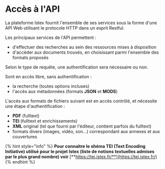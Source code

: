 # Accès à l'API

La plateforme Istex fournit l'ensemble de ses services sous la forme d'une API Web utilisant le protocole HTTP dans un esprit Restful.

Les principaux services de l'API permettent :

* d'effectuer des recherches au sein des ressources mises à disposition
* d'accéder aux documents trouvés, en choisissant parmi l'ensemble des formats proposés

Selon le type de requête, une authentification sera nécessaire ou non.

Sont en accès libre, sans authentification :

* la recherche (toutes options incluses)
* l'accès aux métadonnées (formats **JSON** et **MODS**)

L'accès aux formats de fichiers suivant est en accès contrôlé, et nécessite une étape d'authentification :

* **PDF** (fulltext)
* **TEI** (fulltext et enrichissements)
* **XML** original (tel que fourni par l'éditeur, contient parfois du fulltext)
* formats divers (images, vidéo, son...) correspondant aux annexes et aux couvertures

{% hint style="info" %}
**Pour connaitre le shéma TEI (Text Encoding Initiative) utilisé pour le projet Istex (liste de notions textuelles admises par le plus grand nombre) voir** [**https://tei.istex.fr/**](https://tei.istex.fr/)
{% endhint %}

 
